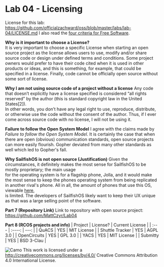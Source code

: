 # Lab 04 - Licensing

License for this lab: https://github.com/officialzachward/oss/blob/master/labs/lab-04/LICENSE.md
I also read the [four criteria for Free Software](http://www.gnu.org/philosophy/free-sw.html).

**Why is it important to choose a License?**  
It is very important to choose a specific License when starting an open source project as the license
allows users to use, modify and/or share source code or design under defined terms and conditions. Some project
owners would prefer to have their code cited when it is used in other products or ideas, and this is something,
for example, that could be specified in a license. Finally, code cannot be officially open source without
some sort of license.  

**Why I am not using source code of a project without a license**
Any code that doesn’t explicitly have a license specified is considered “all rights reserved” by the author (this is standard copyright law in the United States[2]).  
In other words, you don’t have any legal right to use, reproduce, distribute, or otherwise use the code without the consent of the author. Thus, if I ever come across
source code with no license, I will not be using it.  

**Failure to follow the Open System Model**
I agree with the claims made by *Failure to follow the Open System Model*. It is certainly the case that when there are open (obvious)
communication standards, open source projects can more easily flourish. Gopher deviated from many other standards as well which
led to Gopher's fall.

**Why SailfishOS is not open source (Justification)**
Given the circumstances, it definitely makes the most sense for SailfishOS to be mostly proprietary; the main usage  
for the operating system is for a flagship phone, Jolla, and it would make the most sense to keep the phones operating
system from being replicated in another rival's phone. All in all, the amount of phones that use this OS, viewable [here](https://jolla-devices.com/sailfish_devices/),  
is limited. The developers of SailfishOS likely want to keep their UX unique as that was a large selling point of the software.


**Part 7 (Repository Link)**
Link to repository with open source project: https://github.com/MattCzyr/Lab04

**Part 8 (RCOS projects and info)**
| Project         | License?    | Current License  |
| :---            |    :----:   |             ---: |
| QuACS           | YES         | MIT License      |
| Shuttle Tracker | YES         | AGPL 3.0         |
| OpenCircuits    | YES         | GPL 3.0          |
| YACS            | YES         | MIT License      |
| Submitty        | YES         | BSD 3-Clau       |









![Camo](https://camo.githubusercontent.com/72af7c8e70a45c471163e803748d0338b3b2b52f6b040804e549e4163de72a58/68747470733a2f2f692e6372656174697665636f6d6d6f6e732e6f72672f6c2f62792f342e302f38387833312e706e67) This work is licensed under a http://creativecommons.org/licenses/by/4.0/ Creative Commons Attribution 4.0 International License.
